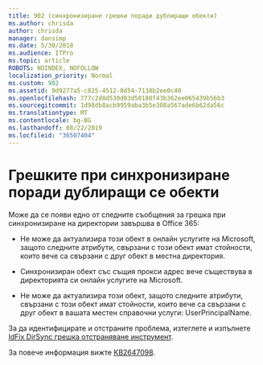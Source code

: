 ```yaml
---
title: 902 (синхронизиране грешки поради дублиращи обекти)
ms.author: chrisda
author: chrisda
manager: dansimp
ms.date: 5/30/2018
ms.audience: ITPro
ms.topic: article
ROBOTS: NOINDEX, NOFOLLOW
localization_priority: Normal
ms.custom: 902
ms.assetid: 9d9277a5-c825-4512-8d54-7138b2ee0c40
ms.openlocfilehash: 777c2d8d530d03d58180f43b362ee065439b56b3
ms.sourcegitcommit: 1d98db8acb9959aba3b5e308a567ade6b62da56c
ms.translationtype: MT
ms.contentlocale: bg-BG
ms.lasthandoff: 08/22/2019
ms.locfileid: "36507404"
---
```

# <a name="sync-errors-due-to-duplicate-objects"></a>Грешките при синхронизиране поради дублиращи се обекти

Може да се появи едно от следните съобщения за грешка при синхронизиране на директории завършва в Office 365:

- Не може да актуализира този обект в онлайн услугите на Microsoft, защото следните атрибути, свързани с този обект имат стойности, които вече са свързани с друг обект в местна директория.

- Синхронизиран обект със същия прокси адрес вече съществува в директорията си онлайн услугите на Microsoft.

- Не може да актуализира този обект, защото следните атрибути, свързани с този обект имат стойности, които вече са свързани с друг обект в вашата местен справочни услуги: UserPrincipalName.

За да идентифицирате и отстраните проблема, изтеглете и изпълнете [IdFix DirSync грешка отстраняване инструмент](https://www.microsoft.com/download/details.aspx?id=36832).

За повече информация вижте [KB2647098](https://support.microsoft.com/help/2647098/duplicate-or-invalid-attributes-prevent-directory-synchronization-in-o).
